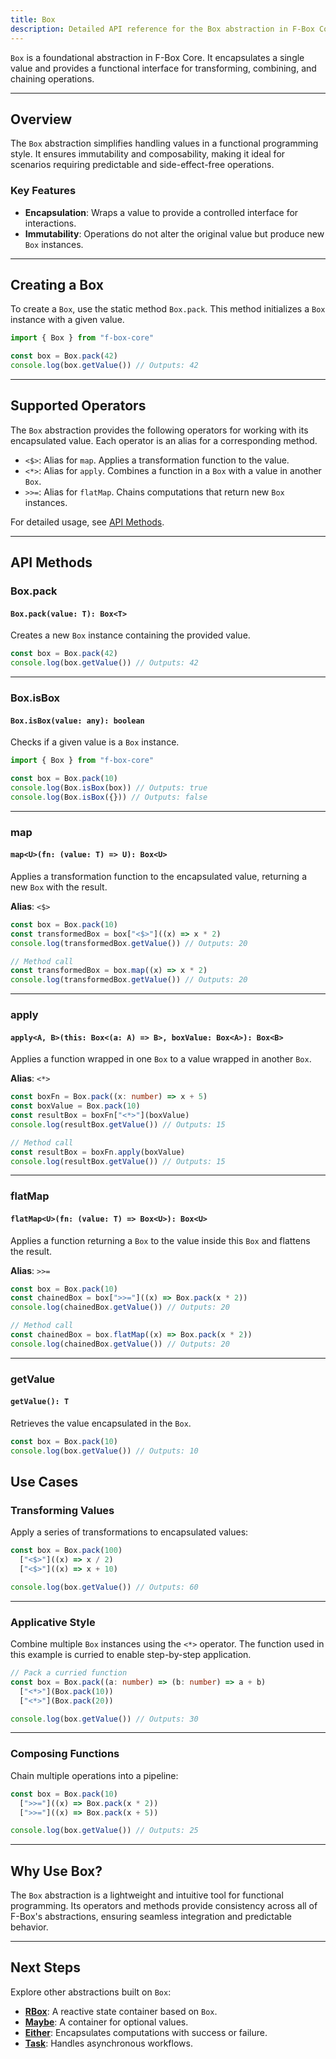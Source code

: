```yaml
---
title: Box
description: Detailed API reference for the Box abstraction in F-Box Core.
---
```


`Box` is a foundational abstraction in F-Box Core. It encapsulates a single value and provides a functional interface for transforming, combining, and chaining operations.

---

## Overview

The `Box` abstraction simplifies handling values in a functional programming style. It ensures immutability and composability, making it ideal for scenarios requiring predictable and side-effect-free operations.

### Key Features

- **Encapsulation**: Wraps a value to provide a controlled interface for interactions.
- **Immutability**: Operations do not alter the original value but produce new `Box` instances.

---

## Creating a Box

To create a `Box`, use the static method `Box.pack`. This method initializes a `Box` instance with a given value.

```typescript
import { Box } from "f-box-core"

const box = Box.pack(42)
console.log(box.getValue()) // Outputs: 42
```

---

## Supported Operators

The `Box` abstraction provides the following operators for working with its encapsulated value. Each operator is an alias for a corresponding method.

- `<$>`: Alias for `map`. Applies a transformation function to the value.
- `<*>`: Alias for `apply`. Combines a function in a `Box` with a value in another `Box`.
- `>>=`: Alias for `flatMap`. Chains computations that return new `Box` instances.

For detailed usage, see [API Methods](#api-methods).

---

## API Methods

### Box.pack

#### `Box.pack(value: T): Box<T>`

Creates a new `Box` instance containing the provided value.

```typescript
const box = Box.pack(42)
console.log(box.getValue()) // Outputs: 42
```

---

### Box.isBox

#### `Box.isBox(value: any): boolean`

Checks if a given value is a `Box` instance.

```typescript
import { Box } from "f-box-core"

const box = Box.pack(10)
console.log(Box.isBox(box)) // Outputs: true
console.log(Box.isBox({})) // Outputs: false
```

---

### map

#### `map<U>(fn: (value: T) => U): Box<U>`

Applies a transformation function to the encapsulated value, returning a new `Box` with the result.

**Alias**: `<$>`

```typescript
const box = Box.pack(10)
const transformedBox = box["<$>"]((x) => x * 2)
console.log(transformedBox.getValue()) // Outputs: 20
```

```typescript
// Method call
const transformedBox = box.map((x) => x * 2)
console.log(transformedBox.getValue()) // Outputs: 20
```

---

### apply

#### `apply<A, B>(this: Box<(a: A) => B>, boxValue: Box<A>): Box<B>`

Applies a function wrapped in one `Box` to a value wrapped in another `Box`.

**Alias**: `<*>`

```typescript
const boxFn = Box.pack((x: number) => x + 5)
const boxValue = Box.pack(10)
const resultBox = boxFn["<*>"](boxValue)
console.log(resultBox.getValue()) // Outputs: 15
```

```typescript
// Method call
const resultBox = boxFn.apply(boxValue)
console.log(resultBox.getValue()) // Outputs: 15
```

---

### flatMap

#### `flatMap<U>(fn: (value: T) => Box<U>): Box<U>`

Applies a function returning a `Box` to the value inside this `Box` and flattens the result.

**Alias**: `>>=`

```typescript
const box = Box.pack(10)
const chainedBox = box[">>="]((x) => Box.pack(x * 2))
console.log(chainedBox.getValue()) // Outputs: 20
```

```typescript
// Method call
const chainedBox = box.flatMap((x) => Box.pack(x * 2))
console.log(chainedBox.getValue()) // Outputs: 20
```

---

### getValue

#### `getValue(): T`

Retrieves the value encapsulated in the `Box`.

```typescript
const box = Box.pack(10)
console.log(box.getValue()) // Outputs: 10
```

## Use Cases

### Transforming Values

Apply a series of transformations to encapsulated values:

```typescript
const box = Box.pack(100)
  ["<$>"]((x) => x / 2)
  ["<$>"]((x) => x + 10)

console.log(box.getValue()) // Outputs: 60
```

---

### Applicative Style

Combine multiple `Box` instances using the `<*>` operator. The function used in this example is curried to enable step-by-step application.

```typescript
// Pack a curried function
const box = Box.pack((a: number) => (b: number) => a + b)
  ["<*>"](Box.pack(10))
  ["<*>"](Box.pack(20))

console.log(box.getValue()) // Outputs: 30
```

---

### Composing Functions

Chain multiple operations into a pipeline:

```typescript
const box = Box.pack(10)
  [">>="]((x) => Box.pack(x * 2))
  [">>="]((x) => Box.pack(x + 5))

console.log(box.getValue()) // Outputs: 25
```

---

## Why Use Box?

The `Box` abstraction is a lightweight and intuitive tool for functional programming. Its operators and methods provide consistency across all of F-Box's abstractions, ensuring seamless integration and predictable behavior.

---

## Next Steps

Explore other abstractions built on `Box`:

- **[RBox](./rbox)**: A reactive state container based on `Box`.
- **[Maybe](./maybe)**: A container for optional values.
- **[Either](./either)**: Encapsulates computations with success or failure.
- **[Task](./task)**: Handles asynchronous workflows.
